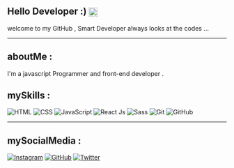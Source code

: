 ## Hello Developer :) <img src="https://media.giphy.com/media/hvRJCLFzcasrR4ia7z/giphy.gif" alt="wave" style="height: 1em; vertical-align: middle;">
welcome to my GitHub , Smart Developer always looks at the codes ...

---

## aboutMe :
I'm a javascript Programmer and front-end developer . 

## mySkills :
![HTML](https://img.shields.io/badge/HTML-%2381e2fc?style=for-the-badge&logo=html5&logoColor=%23ff9d48&color=%23e6e6e8)
![CSS](https://img.shields.io/badge/CSS-%2381e2fc?style=for-the-badge&logo=css3&logoColor=%231737b0&color=%23e6e6e8)
![JavaScript](https://img.shields.io/badge/JavaScript-%2381e2fc?style=for-the-badge&logo=javascript&logoColor=%23e1a819&color=%23e6e6e8)
![React Js](https://img.shields.io/badge/React_Js-%2381e2fc?style=for-the-badge&logo=react&logoColor=blue&color=%23e6e6e8)
![Sass](https://img.shields.io/badge/Sass-%2381e2fc?style=for-the-badge&logo=sass&logoColor=%23CC6699&color=%23e6e6e8)
![Git](https://img.shields.io/badge/Git-%2381e2fc?style=for-the-badge&logo=git&logoColor=%23F05032&color=%23e6e6e8)
![GitHub](https://img.shields.io/badge/GitHub-%2381e2fc?style=for-the-badge&logo=github&logoColor=%23181717&color=%23e6e6e8)




---

## mySocialMedia :
[![Instagram](https://img.shields.io/badge/Instagram-%23E4405F.svg?logo=Instagram&logoColor=white)](https://www.instagram.com/realamirafshari)
[![GitHub](https://img.shields.io/badge/GitHub-%23121011.svg?logo=github&logoColor=white)](https://github.com/realamirafshari)
[![Twitter](https://img.shields.io/badge/X-%231DA1F2.svg?logo=Twitter&logoColor=white)](https://twitter.com/realamirafshari)
